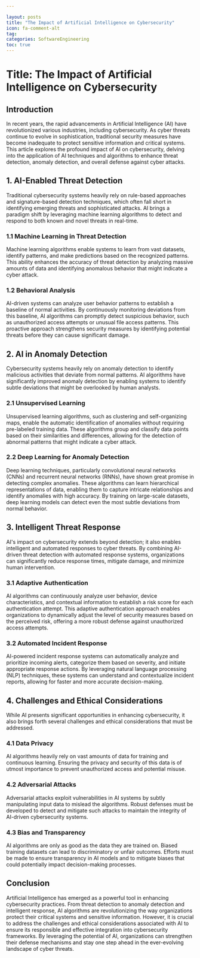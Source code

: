 ```yaml
---

layout: posts
title: "The Impact of Artificial Intelligence on Cybersecurity"
icon: fa-comment-alt
tag:      
categories: SoftwareEngineering
toc: true
---
```




# Title: The Impact of Artificial Intelligence on Cybersecurity

## Introduction
In recent years, the rapid advancements in Artificial Intelligence (AI) have revolutionized various industries, including cybersecurity. As cyber threats continue to evolve in sophistication, traditional security measures have become inadequate to protect sensitive information and critical systems. This article explores the profound impact of AI on cybersecurity, delving into the application of AI techniques and algorithms to enhance threat detection, anomaly detection, and overall defense against cyber attacks.

## 1. AI-Enabled Threat Detection

Traditional cybersecurity systems heavily rely on rule-based approaches and signature-based detection techniques, which often fall short in identifying emerging threats and sophisticated attacks. AI brings a paradigm shift by leveraging machine learning algorithms to detect and respond to both known and novel threats in real-time.

### 1.1 Machine Learning in Threat Detection

Machine learning algorithms enable systems to learn from vast datasets, identify patterns, and make predictions based on the recognized patterns. This ability enhances the accuracy of threat detection by analyzing massive amounts of data and identifying anomalous behavior that might indicate a cyber attack.

### 1.2 Behavioral Analysis

AI-driven systems can analyze user behavior patterns to establish a baseline of normal activities. By continuously monitoring deviations from this baseline, AI algorithms can promptly detect suspicious behavior, such as unauthorized access attempts or unusual file access patterns. This proactive approach strengthens security measures by identifying potential threats before they can cause significant damage.

## 2. AI in Anomaly Detection

Cybersecurity systems heavily rely on anomaly detection to identify malicious activities that deviate from normal patterns. AI algorithms have significantly improved anomaly detection by enabling systems to identify subtle deviations that might be overlooked by human analysts.

### 2.1 Unsupervised Learning

Unsupervised learning algorithms, such as clustering and self-organizing maps, enable the automatic identification of anomalies without requiring pre-labeled training data. These algorithms group and classify data points based on their similarities and differences, allowing for the detection of abnormal patterns that might indicate a cyber attack.

### 2.2 Deep Learning for Anomaly Detection

Deep learning techniques, particularly convolutional neural networks (CNNs) and recurrent neural networks (RNNs), have shown great promise in detecting complex anomalies. These algorithms can learn hierarchical representations of data, enabling them to capture intricate relationships and identify anomalies with high accuracy. By training on large-scale datasets, deep learning models can detect even the most subtle deviations from normal behavior.

## 3. Intelligent Threat Response

AI's impact on cybersecurity extends beyond detection; it also enables intelligent and automated responses to cyber threats. By combining AI-driven threat detection with automated response systems, organizations can significantly reduce response times, mitigate damage, and minimize human intervention.

### 3.1 Adaptive Authentication

AI algorithms can continuously analyze user behavior, device characteristics, and contextual information to establish a risk score for each authentication attempt. This adaptive authentication approach enables organizations to dynamically adjust the level of security measures based on the perceived risk, offering a more robust defense against unauthorized access attempts.

### 3.2 Automated Incident Response

AI-powered incident response systems can automatically analyze and prioritize incoming alerts, categorize them based on severity, and initiate appropriate response actions. By leveraging natural language processing (NLP) techniques, these systems can understand and contextualize incident reports, allowing for faster and more accurate decision-making.

## 4. Challenges and Ethical Considerations

While AI presents significant opportunities in enhancing cybersecurity, it also brings forth several challenges and ethical considerations that must be addressed.

### 4.1 Data Privacy

AI algorithms heavily rely on vast amounts of data for training and continuous learning. Ensuring the privacy and security of this data is of utmost importance to prevent unauthorized access and potential misuse.

### 4.2 Adversarial Attacks

Adversarial attacks exploit vulnerabilities in AI systems by subtly manipulating input data to mislead the algorithms. Robust defenses must be developed to detect and mitigate such attacks to maintain the integrity of AI-driven cybersecurity systems.

### 4.3 Bias and Transparency

AI algorithms are only as good as the data they are trained on. Biased training datasets can lead to discriminatory or unfair outcomes. Efforts must be made to ensure transparency in AI models and to mitigate biases that could potentially impact decision-making processes.

## Conclusion

Artificial Intelligence has emerged as a powerful tool in enhancing cybersecurity practices. From threat detection to anomaly detection and intelligent response, AI algorithms are revolutionizing the way organizations protect their critical systems and sensitive information. However, it is crucial to address the challenges and ethical considerations associated with AI to ensure its responsible and effective integration into cybersecurity frameworks. By leveraging the potential of AI, organizations can strengthen their defense mechanisms and stay one step ahead in the ever-evolving landscape of cyber threats.